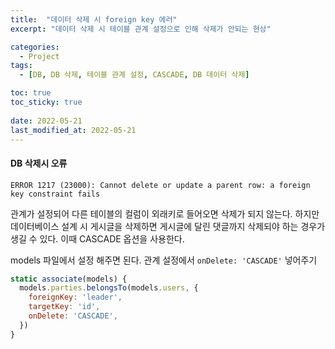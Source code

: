 ```yaml
---
title:  "데이터 삭제 시 foreign key 에러"
excerpt: "데이터 삭제 시 테이블 관계 설정으로 인해 삭제가 안되는 현상"

categories:
  - Project
tags:
  - [DB, DB 삭제, 테이블 관계 설정, CASCADE, DB 데이터 삭제]

toc: true
toc_sticky: true
 
date: 2022-05-21
last_modified_at: 2022-05-21
---
```


#### DB 삭제시 오류
```
ERROR 1217 (23000): Cannot delete or update a parent row: a foreign key constraint fails
```

관계가 설정되어 다른 테이블의 컬럼이 외래키로 들어오면 삭제가 되지 않는다. 하지만 데이터베이스 설계 시 게시글을 삭제하면 게시글에 달린 댓글까지 삭제되야 하는 경우가 생길 수 있다. 이때 CASCADE 옵션을 사용한다.

models 파일에서 설정 해주면 된다. 관계 설정에서 `onDelete: 'CASCADE'` 넣어주기
```javascript
static associate(models) {
  models.parties.belongsTo(models.users, {
    foreignKey: 'leader',
    targetKey: 'id',
    onDelete: 'CASCADE',
  })
}
```